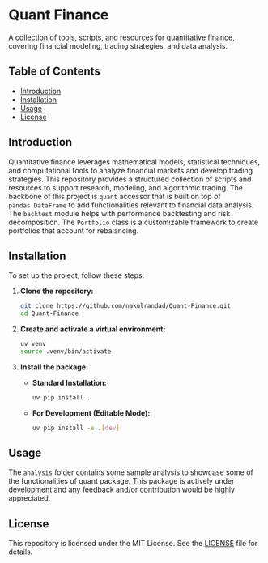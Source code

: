 # **Quant Finance**

A collection of tools, scripts, and resources for quantitative finance, covering financial modeling, trading strategies, and data analysis.

## **Table of Contents**

- [Introduction](#introduction)
- [Installation](#installation)
- [Usage](#usage)
- [License](#license)

## **Introduction**

Quantitative finance leverages mathematical models, statistical techniques, and computational tools to analyze financial markets and develop trading strategies. This repository provides a structured collection of scripts and resources to support research, modeling, and algorithmic trading. The backbone of this project is `quant` accessor that is built on top of `pandas.DataFrame` to add functionalities relevant to financial data analysis. The `backtest` module helps with performance backtesting and risk decomposition. The `Portfolio` class is a customizable framework to create portfolios that account for rebalancing.

## **Installation**

To set up the project, follow these steps:

1.  **Clone the repository:**
    ```bash
    git clone https://github.com/nakulrandad/Quant-Finance.git
    cd Quant-Finance
    ```

2.  **Create and activate a virtual environment:**
    ```bash
    uv venv
    source .venv/bin/activate
    ```

3.  **Install the package:**

    *   **Standard Installation:**
        ```bash
        uv pip install .
        ```

    *   **For Development (Editable Mode):**
        ```bash
        uv pip install -e .[dev]
        ```

## **Usage**
The `analysis` folder contains some sample analysis to showcase some of the functionalities of quant package. This package is actively under development and any feedback and/or contribution would be highly appreciated.

## **License**

This repository is licensed under the MIT License. See the [LICENSE](LICENSE) file for details.
